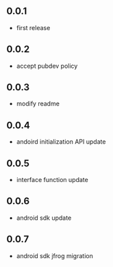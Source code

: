 ## 0.0.1

* first release

## 0.0.2

* accept pubdev policy 

## 0.0.3

* modify readme

## 0.0.4

* andoird initialization API update

## 0.0.5

* interface function update

## 0.0.6

* android sdk update

## 0.0.7

* android sdk jfrog migration
